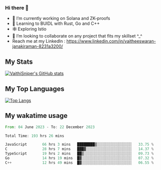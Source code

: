### Hi there 👋

- 🔭 I’m currently working on Solana and ZK-proofs
- 📖 Learning to BUIDL with Rust, Go and C++
- 🕸️ Exploring Istio
- 👯 I’m looking to collaborate on any project that fits my skillset ^_^
- Reach me at my LinkedIn : https://www.linkedin.com/in/vaitheeswaran-janakiraman-8231a3200/

## My Stats
[![VaithiSniper's GitHub stats](https://github-readme-stats.vercel.app/api?username=VaithiSniper&hide=stars&theme=radical)](https://github.com/anuraghazra/github-readme-stats)

## My Top Languages

[![Top Langs](https://github-readme-stats.vercel.app/api/top-langs/?username=VaithiSniper&layout=compact)](https://github.com/anuraghazra/github-readme-stats)

## My wakatime usage

<!--START_SECTION:waka-->

```rust
From: 04 June 2023 - To: 22 December 2023

Total Time: 193 hrs 26 mins

JavaScript       66 hrs 3 mins   ████████▒░░░░░░░░░░░░░░░░   33.75 %
C                28 hrs 7 mins   ███▓░░░░░░░░░░░░░░░░░░░░░   14.37 %
TypeScript       19 hrs 2 mins   ██▒░░░░░░░░░░░░░░░░░░░░░░   09.73 %
Go               14 hrs 19 mins  █▓░░░░░░░░░░░░░░░░░░░░░░░   07.32 %
C++              12 hrs 49 mins  █▓░░░░░░░░░░░░░░░░░░░░░░░   06.55 %
```

<!--END_SECTION:waka-->
